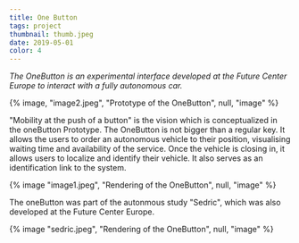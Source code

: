 ```yaml
---
title: One Button
tags: project
thumbnail: thumb.jpeg
date: 2019-05-01
color: 4
---
```

*The OneButton is an experimental interface developed at the Future Center Europe to interact with a fully autonomous car.*

<span class="more"></span>

{% image, "image2.jpeg", "Prototype of the OneButton", null, "image" %}

"Mobility at the push of a button" is the vision which is conceptualized in the oneButton Prototype. The OneButton is not bigger than a regular key. It allows the users to order an autonomous vehicle to their position, visualising waiting time and availability of the service.
Once the vehicle is closing in, it allows users to localize and identify their vehicle. It also serves as an identification link to the system. 

{% image "image1.jpeg", "Rendering of the OneButton", null, "image" %}

The oneButton was part of the autonmous study "Sedric", which was also developed at the Future Center Europe.

{% image "sedric.jpeg", "Rendering of the OneButton", null, "image" %}
